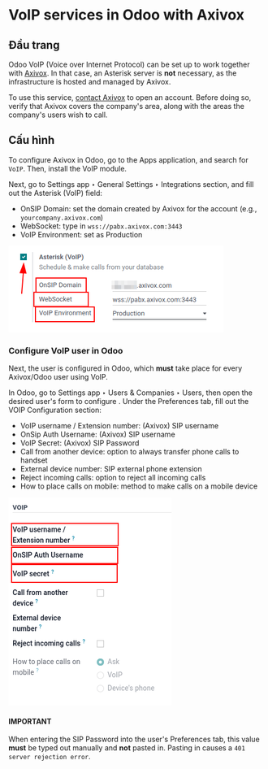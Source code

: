 # VoIP services in Odoo with Axivox

## Đầu trang

Odoo VoIP (Voice over Internet Protocol) can be set up to work together with [Axivox](https://www.axivox.com/). In that case, an Asterisk server is **not** necessary, as the
infrastructure is hosted and managed by Axivox.

To use this service, [contact Axivox](https://www.axivox.com/en/contact) to open an account.
Before doing so, verify that Axivox covers the company's area, along with the areas the company's
users wish to call.

## Cấu hình

To configure Axivox in Odoo, go to the Apps application, and search for `VoIP`.
Then, install the VoIP module.

Next, go to Settings app ‣ General Settings ‣ Integrations section, and fill
out the Asterisk (VoIP) field:

- OnSIP Domain: set the domain created by Axivox for the account (e.g.,
  `yourcompany.axivox.com`)
- WebSocket: type in `wss://pabx.axivox.com:3443`
- VoIP Environment: set as Production

![Integration of Axivox as VoIP provider in an Odoo database.](../../../../.gitbook/assets/voip-configuration.png)

### Configure VoIP user in Odoo

Next, the user is configured in Odoo, which **must** take place for every Axivox/Odoo user using
VoIP.

In Odoo, go to Settings app ‣ Users & Companies ‣ Users, then open the desired
user's form to configure . Under the
Preferences tab, fill out the VOIP Configuration section:

- VoIP username / Extension number: (Axivox) SIP username
- OnSip Auth Username: (Axivox) SIP username
- VoIP Secret: (Axivox) SIP Password
- Call from another device: option to always transfer phone calls to handset
- External device number: SIP external phone extension
- Reject incoming calls: option to reject all incoming calls
- How to place calls on mobile: method to make calls on a mobile device

![Integration of Axivox user in the Odoo user preference.](../../../../.gitbook/assets/odoo-user.png)

#### IMPORTANT
When entering the SIP Password into the user's Preferences tab, this
value **must** be typed out manually and **not** pasted in. Pasting in causes a `401 server
rejection error`.
